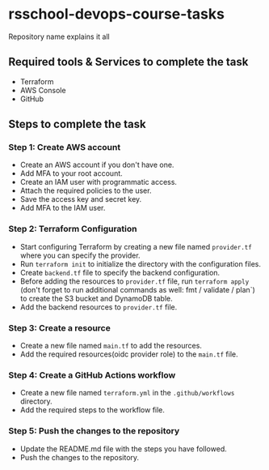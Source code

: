 # rsschool-devops-course-tasks
Repository name explains it all

## Required tools & Services to complete the task
- Terraform
- AWS Console
- GitHub

## Steps to complete the task

### Step 1: Create AWS account
* Create an AWS account if you don't have one.
* Add MFA to your root account.
* Create an IAM user with programmatic access.
* Attach the required policies to the user.
* Save the access key and secret key.
* Add MFA to the IAM user.

### Step 2: Terraform Configuration
* Start configuring Terraform by creating a new file named `provider.tf` where you can specify the provider.
* Run `terraform init` to initialize the directory with the configuration files.
* Create `backend.tf` file to specify the backend configuration.
* Before adding the resources to `provider.tf` file, run `terraform apply` (don't forget to run additional commands as well: fmt / validate / plan`) to create the S3 bucket and DynamoDB table.
* Add the backend resources to `provider.tf` file.

### Step 3: Create a resource
* Create a new file named `main.tf` to add the resources.
* Add the required resources(oidc provider role) to the `main.tf` file.

### Step 4: Create a GitHub Actions workflow
* Create a new file named `terraform.yml` in the `.github/workflows` directory.
* Add the required steps to the workflow file.

### Step 5: Push the changes to the repository
* Update the README.md file with the steps you have followed.
* Push the changes to the repository.
